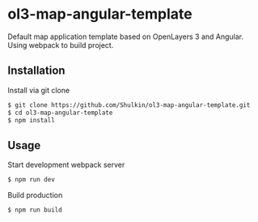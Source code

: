 # ol3-map-angular-template
Default map application template based on OpenLayers 3 and Angular. Using webpack to build project.

## Installation

Install via git clone

```bash
$ git clone https://github.com/Shulkin/ol3-map-angular-template.git
$ cd ol3-map-angular-template
$ npm install
```

## Usage

Start development webpack server

```bash
$ npm run dev
```

Build production

```bash
$ npm run build
```
